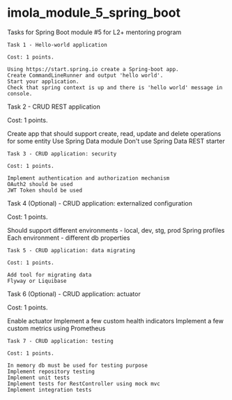 # imola_module_5_spring_boot
Tasks for Spring Boot module #5 for L2+ mentoring program

~~~~~~~~~~~~~~~~~~~~~~~~~~~~~~~~~~~~~~~~
Task 1 - Hello-world application

Cost: 1 points.

Using https://start.spring.io create a Spring-boot app.
Create CommandLineRunner and output 'hello world'.
Start your application.
Check that spring context is up and there is 'hello world' message in console.

~~~~~~~~~~~~~~~~~~~~~~~~~~~~~~~~~~~~~~~~
Task 2 - CRUD REST application

Cost: 1 points.

Create app that should support create, read, update and delete operations for some entity
Use Spring Data module
Don't use Spring Data REST starter

~~~~~~~~~~~~~~~~~~~~~~~~~~~~~~~~~~~~~~~~
Task 3 - CRUD application: security

Cost: 1 points.

Implement authentication and authorization mechanism
OAuth2 should be used
JWT Token should be used

~~~~~~~~~~~~~~~~~~~~~~~~~~~~~~~~~~~~~~~~
Task 4 (Optional) - CRUD application: externalized configuration

Cost: 1 points.

Should support different environments - local, dev, stg, prod
Spring profiles
Each environment - different db properties

~~~~~~~~~~~~~~~~~~~~~~~~~~~~~~~~~~~~~~~~
Task 5 - CRUD application: data migrating

Cost: 1 points.

Add tool for migrating data
Flyway or Liquibase

~~~~~~~~~~~~~~~~~~~~~~~~~~~~~~~~~~~~~~~~
Task 6 (Optional) - CRUD application: actuator

Cost: 1 points.

Enable actuator
Implement a few custom health indicators
Implement a few custom metrics using Prometheus

~~~~~~~~~~~~~~~~~~~~~~~~~~~~~~~~~~~~~~~~
Task 7 - CRUD application: testing

Cost: 1 points.

In memory db must be used for testing purpose
Implement repository testing
Implement unit tests
Implement tests for RestController using mock mvc
Implement integration tests

